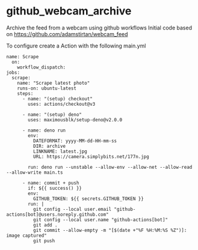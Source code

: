 # github_webcam_archive
 Archive the feed from a webcam using github workflows
 Initial code based on https://github.com/adamstirtan/webcam_feed

 To configure create a Action with the following main.yml

```
name: Scrape
  on:
    workflow_dispatch:
jobs:
  scrape:
    name: "Scrape latest photo"
    runs-on: ubuntu-latest
    steps:
      - name: "(setup) checkout"
        uses: actions/checkout@v3
        
      - name: "(setup) deno"
        uses: maximousblk/setup-deno@v2.0.0
      
      - name: deno run
        env:
          DATEFORMAT: yyyy-MM-dd-HH-mm-ss
          DIR: archive
          LINKNAME: latest.jpg
          URL: https://camera.simplybits.net/177n.jpg
          
        run: deno run --unstable --allow-env --allow-net --allow-read --allow-write main.ts

      - name: commit + push
        if: ${{ success() }}
        env:
          GITHUB_TOKEN: ${{ secrets.GITHUB_TOKEN }}
        run: |
          git config --local user.email "github-actions[bot]@users.noreply.github.com"
          git config --local user.name "github-actions[bot]"
          git add .
          git commit --allow-empty -m "[$(date +"%F %H:%M:%S %Z")]: image captured"
          git push
```
